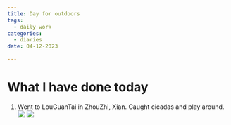 ```yaml
---
title: Day for outdoors
tags:
  - daily work
categories:
  - diaries
date: 04-12-2023

---
```

# What I have done today

1. Went to LouGuanTai in ZhouZhi, Xian. Caught cicadas and play around. 
    ![](1.jpeg)
    ![](2.jpeg)  
